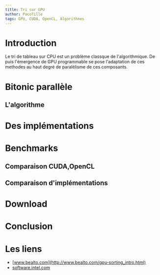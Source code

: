 ```yaml
---
title: Tri sur GPU
author: PacoTille
tags: GPU, CUDA, OpenCL, Algorithmes
---
```


# Introduction
Le tri de tableau sur CPU est un problème classque de l'algorithmique. De
puis l'émergence de GPU programmable se pose l'adaptation de ces methodes 
au haut degré de paralélisme de ces composants.

# Bitonic parallèle

## L'algorithme

# Des implémentations


# Benchmarks
## Comparaison CUDA,OpenCL

## Comparaison d'implémentations

# Download

# Conclusion

# Les liens
- [www.bealto.com](http://www.bealto.com/gpu-sorting_intro.html)
- [software.intel.com](https://software.intel.com/en-us/articles/bitonic-sorting)